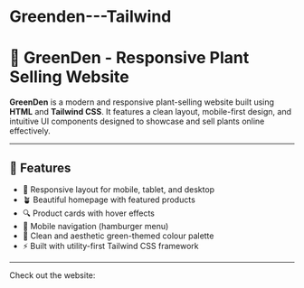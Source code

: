 # Greenden---Tailwind

# 🌿 GreenDen - Responsive Plant Selling Website

**GreenDen** is a modern and responsive plant-selling website built using **HTML** and **Tailwind CSS**. It features a clean layout, mobile-first design, and intuitive UI components designed to showcase and sell plants online effectively.

---

## 🚀 Features

- 🌱 Responsive layout for mobile, tablet, and desktop
- 🪴 Beautiful homepage with featured products
- 🔍 Product cards with hover effects
- 📱 Mobile navigation (hamburger menu)
- 💚 Clean and aesthetic green-themed colour palette
- ⚡ Built with utility-first Tailwind CSS framework

---

Check out the website:


